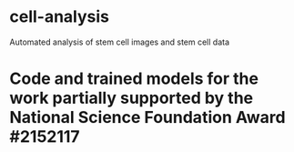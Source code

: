 # cell-analysis
Automated analysis of stem cell images and stem cell data
# Code and trained models for the work partially supported by the National Science Foundation Award #2152117
